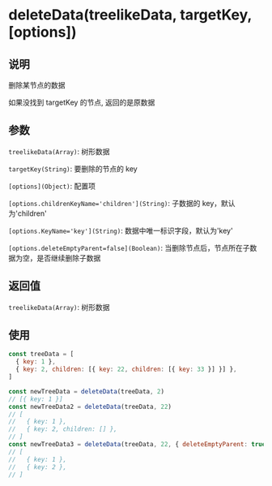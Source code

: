 # deleteData(treelikeData, targetKey, [options])

## 说明

删除某节点的数据

如果没找到 targetKey 的节点, 返回的是原数据

## 参数

`treelikeData(Array)`: 树形数据

`targetKey(String)`: 要删除的节点的 key

`[options](Object)`: 配置项

`[options.childrenKeyName='children'](String)`: 子数据的 key，默认为'children'

`[options.KeyName='key'](String)`: 数据中唯一标识字段，默认为'key'

`[options.deleteEmptyParent=false](Boolean)`: 当删除节点后，节点所在子数据为空，是否继续删除子数据

## 返回值

`treelikeData(Array)`: 树形数据

## 使用

```js
const treeData = [
  { key: 1 },
  { key: 2, children: [{ key: 22, children: [{ key: 33 }] }] },
]

const newTreeData = deleteData(treeData, 2)
// [{ key: 1 }]
const newTreeData2 = deleteData(treeData, 22)
// [
//   { key: 1 },
//   { key: 2, children: [] },
// ]
const newTreeData3 = deleteData(treeData, 22, { deleteEmptyParent: true })
// [
//   { key: 1 },
//   { key: 2 },
// ]
```